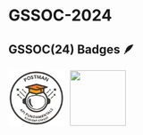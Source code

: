 # GSSOC-2024
## GSSOC(24) Badges 🪶
<div style='display:flex; align-items:center; gap: 10px;' align='center'>
<img src="https://raw.githubusercontent.com/girlscript/gssoc-website-new/main/public/badges/postman.png" width="100px" height="100px" />
  <img src="https://badgr.com/backpack/badges/6718f297b5c04140e224e954" width="100px" height="100px" />
  
</div>

